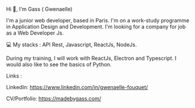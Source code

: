 Hi 👋, I'm Gass ( Gwenaelle)

I'm a junior web developer, based in Paris.
I'm on a work-study programme in Application Design and Development. I'm looking for a company for job as a Web Developer Js.


💻 My stacks : API Rest, Javascript, ReactJs, NodeJs.

During my training, I will work with ReactJs, Electron and Typescript. I would also like to see the basics of Python.


Links : 

LinkedIn: https://www.linkedin.com/in/gwenaelle-fouquet/

CV/Portfolio: https://madebygass.com/


<!--
**Gass-Dev/Gass-Dev** is a ✨ _special_ ✨ repository because its `README.md` (this file) appears on your GitHub profile.
